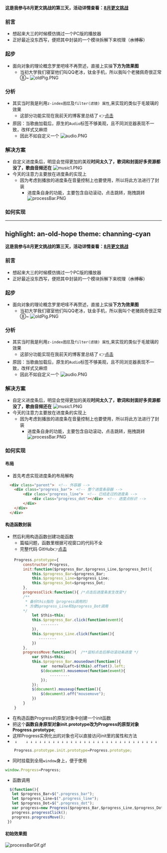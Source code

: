 **这是我参与8月更文挑战的第三天，活动详情查看：[8月更文挑战](https://juejin.cn/post/6987962113788493831)**
### 前言
- 想起来大三的时候模仿搞过一个PC版的播放器
- 正好最近没东西写，便把其中封装的一个模块拆解下来梳理（~~水博客~~）
### 起步
- 面向对象的理论概念罗里吧嗦不再赘述，直接上实操**下方为效果图**
   - 当初大学我们寝室他们叫QQ老冰，钛金手机，所以我叫个老猪佩奇很正常⑧~
![oldPig.PNG](https://p1-juejin.byteimg.com/tos-cn-i-k3u1fbpfcp/6106b3deda36442082ab609022e50fd8~tplv-k3u1fbpfcp-watermark.image)
### 分析
   - 其实当时我是利用`z-index图层`及`filter(滤镜) 属性`,来实现的类似于毛玻璃的效果
       - 这部分功能实现在我前天的博客里总结了 👉[点击](https://juejin.cn/post/6991642464096354340)
   - 原因：当歌曲加载后，原生的`Audio`标签不够美观，且不同浏览器表现不一致，改样式又麻烦
       - 因此不如自定义一个
       ![audio.PNG](https://p6-juejin.byteimg.com/tos-cn-i-k3u1fbpfcp/1fed79cf2a33494a80491ffec75479fc~tplv-k3u1fbpfcp-watermark.image)
### 解决方案
   - 自定义进度条后，明显会觉得更加的美观**时间太久了，歌词和封面好多资源都没了，歌曲音频还在**
   ![music1.PNG](https://p6-juejin.byteimg.com/tos-cn-i-k3u1fbpfcp/5fa1a198fe4d4e658df4d5cdff67e9df~tplv-k3u1fbpfcp-watermark.image)
   - 今天的注意力主要放在进度条的实现上
       - 因为考虑到播放的进度条在音量控制上也要使用，所以将此方法进行了封装
           - 进度条自身的功能，主要包含自动滚动，点击跳转，拖拽跳转
       ![processBar.PNG](https://p9-juejin.byteimg.com/tos-cn-i-k3u1fbpfcp/30a885c47c624e3d904b1a0363ea2270~tplv-k3u1fbpfcp-watermark.image)
### 如何实现
---
highlight: an-old-hope
theme: channing-cyan
---
**这是我参与8月更文挑战的第三天，活动详情查看：[8月更文挑战](https://juejin.cn/post/6987962113788493831)**
### 前言
- 想起来大三的时候模仿搞过一个PC版的播放器
- 正好最近没东西写，便把其中封装的一个模块拆解下来梳理（~~水博客~~）
### 起步
- 面向对象的理论概念罗里吧嗦不再赘述，直接上实操**下方为效果图**
   - 当初大学我们寝室他们叫QQ老冰，钛金手机，所以我叫个老猪佩奇很正常⑧~
![oldPig.PNG](https://p1-juejin.byteimg.com/tos-cn-i-k3u1fbpfcp/6106b3deda36442082ab609022e50fd8~tplv-k3u1fbpfcp-watermark.image)
### 分析
   - 其实当时我是利用`z-index图层`及`filter(滤镜) 属性`,来实现的类似于毛玻璃的效果
       - 这部分功能实现在我前天的博客里总结了 👉[点击](https://juejin.cn/post/6991642464096354340)
   - 原因：当歌曲加载后，原生的`Audio`标签不够美观，且不同浏览器表现不一致，改样式又麻烦
       - 因此不如自定义一个
       ![audio.PNG](https://p6-juejin.byteimg.com/tos-cn-i-k3u1fbpfcp/1fed79cf2a33494a80491ffec75479fc~tplv-k3u1fbpfcp-watermark.image)
### 解决方案
   - 自定义进度条后，明显会觉得更加的美观**时间太久了，歌词和封面好多资源都没了，歌曲音频还在**
   ![music1.PNG](https://p6-juejin.byteimg.com/tos-cn-i-k3u1fbpfcp/5fa1a198fe4d4e658df4d5cdff67e9df~tplv-k3u1fbpfcp-watermark.image)
   - 今天的注意力主要放在进度条的实现上
       - 因为考虑到播放的进度条在音量控制上也要使用，所以将此方法进行了封装
           - 进度条自身的功能，主要包含自动滚动，点击跳转，拖拽跳转
       ![processBar.PNG](https://p9-juejin.byteimg.com/tos-cn-i-k3u1fbpfcp/30a885c47c624e3d904b1a0363ea2270~tplv-k3u1fbpfcp-watermark.image)
### 如何实现
#### 布局
   - 首先考虑实现进度条的布局解构
```html
  <div class="parent">  <!-- 外容器 -->
    <div class="progress_bar">  <!-- 整个进度条容器 -->
        <div class="progress_line">  <!-- 已经走过的进度条 -->
            <div class="progress_dot"></div>  <!-- 进度点标识 -->
        </div>
    </div>
  </div>
```
#### 构造函数封装
- 然后利用构造函数创建功能函数
    - 篇幅问题，函数里根据可视窗口的代码不全
    - 完整代码 GitHub👉[点击](https://github.com/Pooo-hxp/some-function-package/blob/master/JS%E7%9B%B8%E5%85%B3/%E9%9F%B3%E9%87%8F%EF%BC%88%E6%92%AD%E6%94%BE%EF%BC%89%E8%BF%9B%E5%BA%A6%E6%9D%A1%E5%B7%A5%E5%85%B7/js/Progress.js)
```javascript
    Progress.prototype={
        constructor:Progress,
        init:function($progress_Bar,$progress_Line,$progress_Dot){
            this.$progress_Bar=$progress_Bar;
            this.$progress_Line=$progress_Line;
            this.$progress_Dot=$progress_Dot;
        },
        progressClick:function(){ /*点击后进度条发生改变*/
        /**
         * 备份this指向（progress调用的）
         * 方便$progress_Line和$progress_Dot调用
        */
            let $this=this;
            this.$progress_Bar.click(function(event){
                --------
            }),
            this.$progress_Line.click(function(){
               --------
            })
        },
        progressMove:function(){  /**鼠标点击后移动滚动条进度 */
            var $this=this;
            this.$progress_Bar.mousedown(function(){
                var  normalLeft=$(this).offset().left;
                $(document).mousemove(function(event){
                    ---------
                });
            });
            $(document).mouseup(function(){
                $(document).off("mousemove");
            })
        }
    }
```
 * 在构造函数Progress的原型对象中创建一个init函数
 * 把这个**函数自身原型对象init.prototype改为Progress的原型对象Progress.prototype**;
 *  这样Progress实例化出的对象也可以直接访问init里的属性和方法
 *  `  ↓    ↓ ↓ ↓ ↓ ↓ ↓ ↓ ↓ ↓ ↓ ↓ ↓ ↓ ↓ ↓ ↓ ↓ ↓ ↓ ↓ ↓ ↓ ↓ ↓ ↓ ↓ ↓ ↓ ↓ ↓ `
 ```javascript
     Progress.prototype.init.prototype=Progress.prototype;
 ```
 - 同时挂载到全局`window`身上，便于使用
 ```javascript
 window.Progress=Progress;
 ```
 - 函数调用
 ```javascript
   $(function(){
    let $progress_Bar=$(".progress_bar");
    let $progress_Line=$(".progress_line");
    let $progress_Dot=$(".progress_dot");
    var progress=new Progress($progress_Bar,$progress_Line,$progress_Dot);
    progress.progressClick();
    progress.progressMove();
  })
 ```
 #### 初始效果图
 ![processBarGif.gif](https://p1-juejin.byteimg.com/tos-cn-i-k3u1fbpfcp/11c15083dc95472b8ca4870f6b1b2a9d~tplv-k3u1fbpfcp-watermark.image)
       
       
